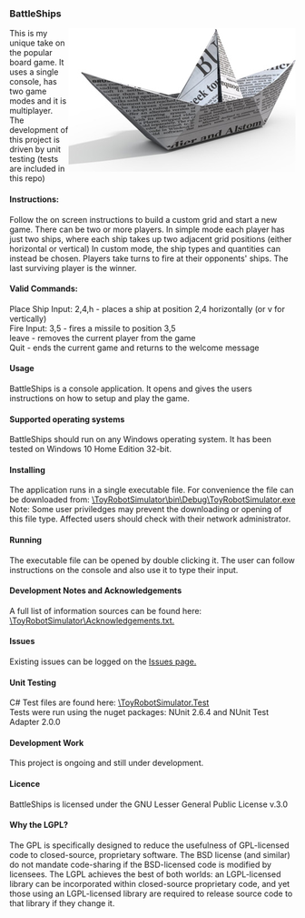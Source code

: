 <h3>BattleShips</h3>
<img src = "https://github.com/jeff1978/BattleShips/blob/master/BattleshipGameImage.jpg" align = right>
This is my unique take on the popular board game. It uses a single console, has two game modes and it is multiplayer.
<br>The development of this project is driven by unit testing (tests are included in this repo)

<h4>Instructions:</h4>
Follow the on screen instructions to build a custom grid and start a new game. There can be two or more players. In simple mode each player has just two ships, where each ship takes up two adjacent grid positions (either horizontal or vertical) In custom mode, the ship types and quantities can instead be chosen. Players take turns to fire at their opponents' ships. The last surviving player is the winner.
<br><h4>Valid Commands:</h4>
Place Ship Input: 2,4,h - places a ship at position 2,4 horizontally (or v for vertically)
<br>Fire Input: 3,5 - fires a missile to position 3,5
<br>leave - removes the current player from the game
<br>Quit - ends the current game and returns to the welcome message
<h4>Usage</h4>
BattleShips is a console application. It opens and gives the users instructions on how to setup and play the game.
<h4>Supported operating systems</h4>
BattleShips should run on any Windows operating system. It has been tested on Windows 10 Home Edition 32-bit.

<h4>Installing</h4>
The application runs in a single executable file. For convenience the file can be downloaded from: <a href = "https://github.com/jeff1978/Toy-Robot-Simulator/blob/master/ToyRobotSimulator/bin/Debug/ToyRobotSimulator.exe">\ToyRobotSimulator\bin\Debug\ToyRobotSimulator.exe</a><br>Note: Some user priviledges may prevent the downloading or opening of this file type. Affected users should check with their network administrator.

<h4>Running</h4>
The executable file can be opened by double clicking it. The user can follow instructions on the console and also use it to type their input.

<h4>Development Notes and Acknowledgements</h4>
A full list of information sources can be found here: <a href = "https://github.com/jeff1978/Toy-Robot-Simulator/blob/master/ToyRobotSimulator/Acknowledgements.txt">\ToyRobotSimulator\Acknowledgements.txt.</a>

<h4>Issues</h4>
Existing issues can be logged on the <a href = "https://github.com/jeff1978/Toy-Robot-Simulator/issues">Issues page.</a>

<h4>Unit Testing</h4>
C# Test files are found here: <a href = "https://github.com/jeff1978/Toy-Robot-Simulator/tree/master/ToyRobotSimulator.Test">\ToyRobotSimulator.Test</a>
<br>Tests were run using the nuget packages: NUnit 2.6.4 and NUnit Test Adapter 2.0.0

<h4>Development Work</h4>
This project is ongoing and still under development.

<h4>Licence</h4>
BattleShips is licensed under the GNU Lesser General Public License v.3.0

<h4>Why the LGPL?</h4>
The GPL is specifically designed to reduce the usefulness of GPL-licensed code to closed-source, proprietary software. The BSD license (and similar) do not mandate code-sharing if the BSD-licensed code is modified by licensees. The LGPL achieves the best of both worlds: an LGPL-licensed library can be incorporated within closed-source proprietary code, and yet those using an LGPL-licensed library are required to release source code to that library if they change it.
